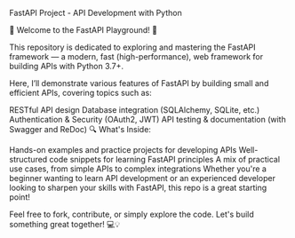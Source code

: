FastAPI Project - API Development with Python

🚀 Welcome to the FastAPI Playground! 🚀

This repository is dedicated to exploring and mastering the FastAPI framework — a modern, fast (high-performance), web framework for building APIs with Python 3.7+.

Here, I’ll demonstrate various features of FastAPI by building small and efficient APIs, covering topics such as:

RESTful API design
Database integration (SQLAlchemy, SQLite, etc.)
Authentication & Security (OAuth2, JWT)
API testing & documentation (with Swagger and ReDoc)
🔍 What's Inside:

Hands-on examples and practice projects for developing APIs
Well-structured code snippets for learning FastAPI principles
A mix of practical use cases, from simple APIs to complex integrations
Whether you're a beginner wanting to learn API development or an experienced developer looking to sharpen your skills with FastAPI, this repo is a great starting point!

Feel free to fork, contribute, or simply explore the code. Let's build something great together! 💻💡
